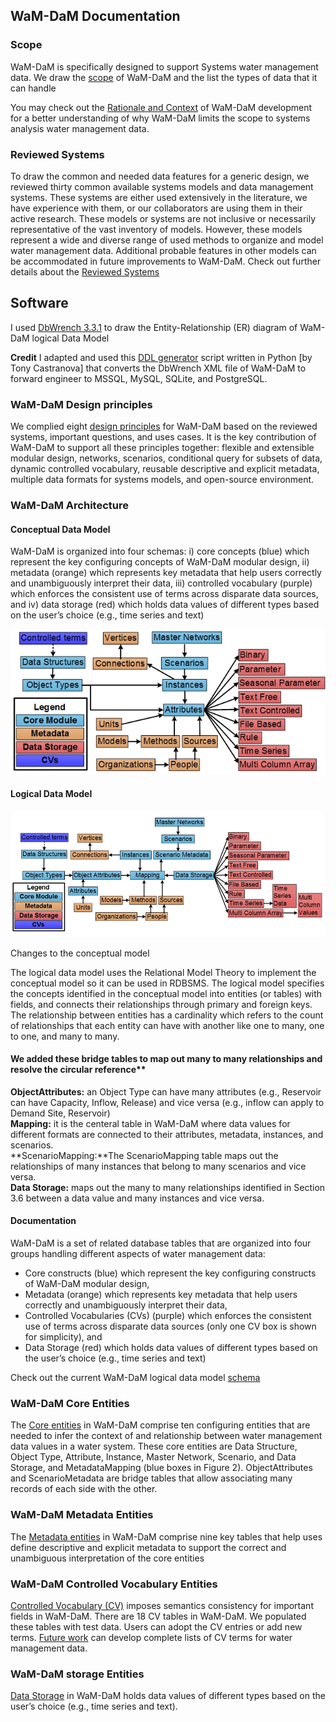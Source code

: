 ## WaM-DaM Documentation

### Scope
WaM-DaM is specifically designed to support Systems water management data. We draw the 
<a href="https://github.com/amabdallah/WaM-DaM/blob/master/01Documentation/01Design/Scope.md
" target="_blank">scope</a> of WaM-DaM and the list the types of data that it can handle 

You may check out the <a href="https://github.com/amabdallah/WaM-DaM/blob/master/01Documentation/01Design/Rationale_Context.md" target="_blank"> Rationale and Context</a> of WaM-DaM development for a better understanding of why WaM-DaM limits the scope to systems analysis water management data. 



### Reviewed Systems 
To draw the common and needed data features for a generic design, we reviewed thirty common available systems models and data management systems. These systems are either used extensively in the literature, we have experience with them, or our collaborators are using them in their active research. These models or systems are not inclusive or necessarily representative of the vast inventory of models. However, these models represent a wide and diverse range of used methods to organize and model water management data. Additional probable features in other models can be accommodated in future improvements to WaM-DaM.
Check out further details about the <a href="https://github.com/amabdallah/WaM-DaM/blob/master/01Documentation/01Design/Reviewed_Systems.md" target="_blank"> Reviewed Systems</a>

## Software 
I used <a href="http://www.dbwrench.com" target="_blank">DbWrench 3.3.1</a> to draw the Entity-Relationship (ER) diagram of WaM-DaM logical Data Model

**Credit** 
I adapted and used this <a href="https://github.com/amabdallah/WaM-DaM/tree/master/01Documentation/02DDL" target="_blank">DDL generator</a> script written in Python [by Tony Castranova] that converts the DbWrench XML file of WaM-DaM to forward engineer to MSSQL, MySQL, SQLite, and PostgreSQL.

### WaM-DaM Design principles 
We complied eight <a href="https://github.com/amabdallah/WaM-DaM/blob/master/01Documentation/01Design/Design_principles.md" target="_blank">design principles</a> for WaM-DaM based on the reviewed systems, important questions, and uses cases. It is the key contribution of WaM-DaM to support all these principles together: flexible and extensible modular design, networks, scenarios, conditional query for subsets of data, dynamic controlled vocabulary, reusable descriptive and explicit metadata, multiple data formats for systems models, and open-source environment.


### WaM-DaM Architecture


#### Conceptual Data Model 
WaM-DaM is organized into four schemas: i) core concepts (blue) which represent the key configuring concepts of WaM-DaM modular design, ii) metadata (orange) which represents key metadata that help users correctly and unambiguously interpret their data, iii) controlled vocabulary (purple) which enforces the consistent use of terms across disparate data sources, and iv) data storage (red) which holds data values of different types based on the user’s choice (e.g., time series and text)

![](https://github.com/amabdallah/WaM-DaM/blob/master/01Documentation/01Design/WaM-DaM_Conceptual.jpg)


#### Logical Data Model 

![](https://github.com/amabdallah/WaM-DaM/blob/master/01Documentation/01Design/WaMDaM_Logical.jpg)

Changes to the conceptual model 

The logical data model uses the Relational Model Theory to implement the conceptual model so it can be used in RDBSMS. The logical model specifies the concepts identified in the conceptual model into entities (or tables) with fields, and connects their relationships through primary and foreign keys. The relationship between entities has a cardinality which refers to the count of relationships that each entity can have with another like one to many, one to one, and many to many. 

#### We added these bridge tables to map out many to many relationships and resolve the circular reference**           

**ObjectAttributes:** an Object Type can have many attributes (e.g., Reservoir can have Capacity, Inflow, Release) and vice versa (e.g., inflow can apply to Demand Site, Reservoir)   
**Mapping:** it is the centeral table in WaM-DaM where data values for different formats are connected to their attributes, metadata, instances, and scenarios.    
**ScenarioMapping:**The ScenarioMapping table maps out the relationships of many instances that belong to many scenarios and vice versa.    
**Data Storage:** maps out the many to many relationships identified in Section 3.6 between a data value and many instances and vice versa.   



#### Documentation  
WaM-DaM is a set of related database tables that are organized into four groups handling different aspects of water management data:  
* Core constructs (blue) which represent the key configuring constructs of WaM-DaM modular design, 
* Metadata (orange) which represents key metadata that help users correctly and unambiguously interpret their data, 
* Controlled Vocabularies (CVs) (purple) which enforces the consistent use of terms across disparate data sources (only one CV box is shown for simplicity), and 
* Data Storage (red) which holds data values of different types based on the user’s choice (e.g., time series and text)   


Check out the current WaM-DaM logical data model <a href="http://amabdallah.github.io/WaM-DaM/diagrams/Full.html" target="_blank">schema</a>

### WaM-DaM Core Entities
The <a href="https://github.com/amabdallah/WaM-DaM/blob/master/01Documentation/01Design/Core.md" target="_blank">Core entities</a> in WaM-DaM comprise ten configuring entities that are needed to infer the context of and relationship between water management data values in a water system. These core entities are Data Structure, Object Type, Attribute, Instance, Master Network, Scenario, and Data Storage, and MetadataMapping (blue boxes in Figure 2). ObjectAttributes and ScenarioMetadata are bridge tables that allow associating many records of each side with the other. 

### WaM-DaM Metadata Entities
The <a href="https://github.com/amabdallah/WaM-DaM/blob/master/01Documentation/01Design/Metadata.md" target="_blank">Metadata entities</a> in WaM-DaM comprise nine key tables that help uses define descriptive and explicit metadata to support the correct and unambiguous interpretation of the core entities

### WaM-DaM Controlled Vocabulary Entities
<a href="https://github.com/amabdallah/WaM-DaM/blob/master/01Documentation/01Design/Controlled_vocabularies.md" target="_blank">Controlled Vocabulary (CV)</a> imposes semantics consistency for important fields in WaM-DaM. There are 18 CV tables in WaM-DaM. We populated these tables with test data. Users can adopt the CV entries or add new terms. 
<a href="https://github.com/amabdallah/WaM-DaM/blob/master/01Documentation/03Limitations_FutureWork/Future_Work.md" target="_blank">Future work</a> can develop complete lists of CV terms for water management data.    

### WaM-DaM storage Entities
<a href="https://github.com/amabdallah/WaM-DaM/blob/master/01Documentation/01Design/Storage.md" target="_blank">Data Storage</a> in WaM-DaM holds data values of different types based on the user’s choice (e.g., time series and text).
